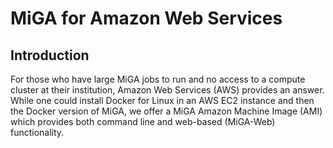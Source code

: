 # MiGA for Amazon Web Services

## Introduction
For those who have large MiGA jobs to run and no access to a compute cluster at their institution, Amazon Web Services (AWS) provides an answer. While one could install Docker for Linux in an AWS EC2 instance and then the Docker version of MiGA, we offer a MiGA Amazon Machine Image (AMI) which provides both command line and web-based (MiGA-Web) functionality.

